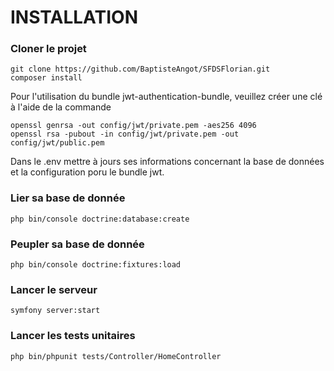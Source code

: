 # INSTALLATION

### Cloner le projet
```
git clone https://github.com/BaptisteAngot/SFDSFlorian.git
composer install
```
Pour l'utilisation du bundle jwt-authentication-bundle, veuillez créer une clé à l'aide de la commande

```
openssl genrsa -out config/jwt/private.pem -aes256 4096
openssl rsa -pubout -in config/jwt/private.pem -out config/jwt/public.pem
```
Dans le .env mettre à jours ses informations concernant la base de données et la configuration poru le bundle jwt.

### Lier sa base de donnée
```
php bin/console doctrine:database:create
```

### Peupler sa base de donnée
```
php bin/console doctrine:fixtures:load
```

### Lancer le serveur
```
symfony server:start
```

### Lancer les tests unitaires
```
php bin/phpunit tests/Controller/HomeController
```